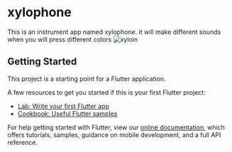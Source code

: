 # xylophone

This is an instrument app named xylophone. it will make different sounds when you will press different colors
![xyloin](https://user-images.githubusercontent.com/43213197/60037158-74e36600-96ce-11e9-83b8-87138c8333c2.png)


## Getting Started

This project is a starting point for a Flutter application.

A few resources to get you started if this is your first Flutter project:

- [Lab: Write your first Flutter app](https://flutter.dev/docs/get-started/codelab)
- [Cookbook: Useful Flutter samples](https://flutter.dev/docs/cookbook)

For help getting started with Flutter, view our 
[online documentation](https://flutter.dev/docs), which offers tutorials, 
samples, guidance on mobile development, and a full API reference.
